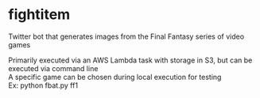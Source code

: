 # fightitem
Twitter bot that generates images from the Final Fantasy series of video games  

Primarily executed via an AWS Lambda task with storage in S3, but can be executed via command line  
A specific game can be chosen during local execution for testing  
Ex: python fbat.py ff1
